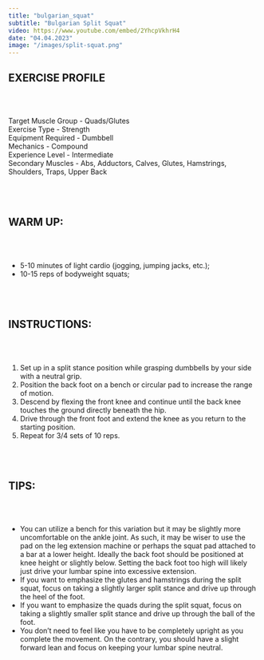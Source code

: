 ```yaml
---
title: "bulgarian_squat"
subtitle: "Bulgarian Split Squat"
video: https://www.youtube.com/embed/2YhcpVkhrH4
date: "04.04.2023"
image: "/images/split-squat.png"
---
```


## EXERCISE PROFILE

&nbsp;  
&nbsp;

Target Muscle Group -
Quads/Glutes  
Exercise Type - Strength  
Equipment Required - Dumbbell  
Mechanics - Compound  
Experience Level - Intermediate  
Secondary Muscles -
Abs, Adductors, Calves, Glutes, Hamstrings, Shoulders, Traps, Upper Back
&nbsp;  
&nbsp;  
&nbsp;  
&nbsp;

## WARM UP:

&nbsp;  
&nbsp;

- 5-10 minutes of light cardio (jogging, jumping jacks, etc.);
- 10-15 reps of bodyweight squats;
  &nbsp;  
  &nbsp;  
  &nbsp;  
  &nbsp;

## INSTRUCTIONS:

&nbsp;  
&nbsp;

1. Set up in a split stance position while grasping dumbbells by your side with a neutral grip.
2. Position the back foot on a bench or circular pad to increase the range of motion.
3. Descend by flexing the front knee and continue until the back knee touches the ground directly beneath the hip.
4. Drive through the front foot and extend the knee as you return to the starting position.
5. Repeat for 3/4 sets of 10 reps.
   &nbsp;  
   &nbsp;  
   &nbsp;  
   &nbsp;

## TIPS:

&nbsp;  
&nbsp;

- You can utilize a bench for this variation but it may be slightly more uncomfortable on the ankle joint. As such, it may be wiser to use the pad on the leg extension machine or perhaps the squat pad attached to a bar at a lower height. Ideally the back foot should be positioned at knee height or slightly below. Setting the back foot too high will likely just drive your lumbar spine into excessive extension.
- If you want to emphasize the glutes and hamstrings during the split squat, focus on taking a slightly larger split stance and drive up through the heel of the foot.
- If you want to emphasize the quads during the split squat, focus on taking a slightly smaller split stance and drive up through the ball of the foot.
- You don’t need to feel like you have to be completely upright as you complete the movement. On the contrary, you should have a slight forward lean and focus on keeping your lumbar spine neutral.
  &nbsp;  
  &nbsp;  
  &nbsp;  
  &nbsp;
